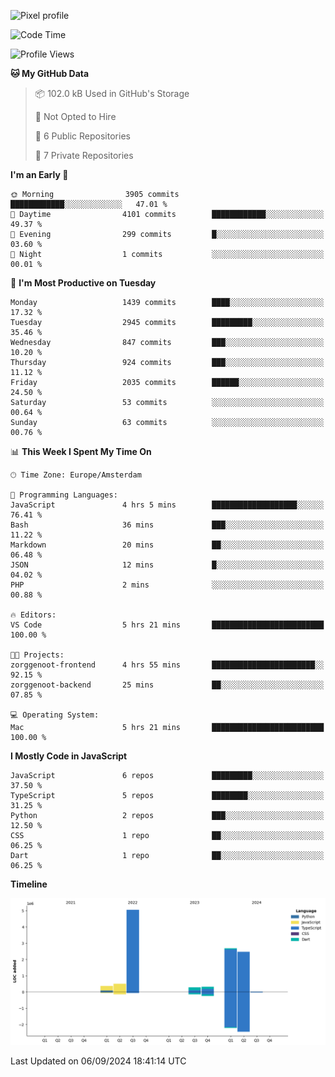 ![Pixel profile](https://pixel-profile.vercel.app/api/github-stats?username=Atchferox&screen_effect=true&theme=rainbow
)


<!--START_SECTION:waka-->
![Code Time](http://img.shields.io/badge/Code%20Time-411%20hrs-blue)

![Profile Views](http://img.shields.io/badge/Profile%20Views-0-blue)

**🐱 My GitHub Data** 

> 📦 102.0 kB Used in GitHub's Storage 
 > 
> 🚫 Not Opted to Hire
 > 
> 📜 6 Public Repositories 
 > 
> 🔑 7 Private Repositories 
 > 
**I'm an Early 🐤** 

```text
🌞 Morning                3905 commits        ████████████░░░░░░░░░░░░░   47.01 % 
🌆 Daytime                4101 commits        ████████████░░░░░░░░░░░░░   49.37 % 
🌃 Evening                299 commits         █░░░░░░░░░░░░░░░░░░░░░░░░   03.60 % 
🌙 Night                  1 commits           ░░░░░░░░░░░░░░░░░░░░░░░░░   00.01 % 
```
📅 **I'm Most Productive on Tuesday** 

```text
Monday                   1439 commits        ████░░░░░░░░░░░░░░░░░░░░░   17.32 % 
Tuesday                  2945 commits        █████████░░░░░░░░░░░░░░░░   35.46 % 
Wednesday                847 commits         ███░░░░░░░░░░░░░░░░░░░░░░   10.20 % 
Thursday                 924 commits         ███░░░░░░░░░░░░░░░░░░░░░░   11.12 % 
Friday                   2035 commits        ██████░░░░░░░░░░░░░░░░░░░   24.50 % 
Saturday                 53 commits          ░░░░░░░░░░░░░░░░░░░░░░░░░   00.64 % 
Sunday                   63 commits          ░░░░░░░░░░░░░░░░░░░░░░░░░   00.76 % 
```


📊 **This Week I Spent My Time On** 

```text
🕑︎ Time Zone: Europe/Amsterdam

💬 Programming Languages: 
JavaScript               4 hrs 5 mins        ███████████████████░░░░░░   76.41 % 
Bash                     36 mins             ███░░░░░░░░░░░░░░░░░░░░░░   11.22 % 
Markdown                 20 mins             ██░░░░░░░░░░░░░░░░░░░░░░░   06.48 % 
JSON                     12 mins             █░░░░░░░░░░░░░░░░░░░░░░░░   04.02 % 
PHP                      2 mins              ░░░░░░░░░░░░░░░░░░░░░░░░░   00.88 % 

🔥 Editors: 
VS Code                  5 hrs 21 mins       █████████████████████████   100.00 % 

🐱‍💻 Projects: 
zorggenoot-frontend      4 hrs 55 mins       ███████████████████████░░   92.15 % 
zorggenoot-backend       25 mins             ██░░░░░░░░░░░░░░░░░░░░░░░   07.85 % 

💻 Operating System: 
Mac                      5 hrs 21 mins       █████████████████████████   100.00 % 
```

**I Mostly Code in JavaScript** 

```text
JavaScript               6 repos             █████████░░░░░░░░░░░░░░░░   37.50 % 
TypeScript               5 repos             ████████░░░░░░░░░░░░░░░░░   31.25 % 
Python                   2 repos             ███░░░░░░░░░░░░░░░░░░░░░░   12.50 % 
CSS                      1 repo              ██░░░░░░░░░░░░░░░░░░░░░░░   06.25 % 
Dart                     1 repo              ██░░░░░░░░░░░░░░░░░░░░░░░   06.25 % 
```



**Timeline**

![Lines of Code chart](https://raw.githubusercontent.com/Atchferox/Atchferox/main/assets/bar_graph.png)


 Last Updated on 06/09/2024 18:41:14 UTC
<!--END_SECTION:waka-->
